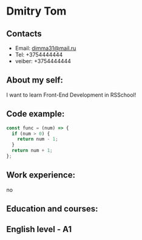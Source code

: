 # Dmitry Tom
## Contacts
* Email: dimma31@mail.ru
* Tel: +3754444444
* veiber: +3754444444

## About my self:
I want to learn Front-End Development in RSSchool!

## Code example:
```javascript
const func = (num) => {
  if (num > 0) {
    return num - 1;
  }
  return num + 1;
};
```

## Work experience:
no

## Education and courses:


## English level - A1
